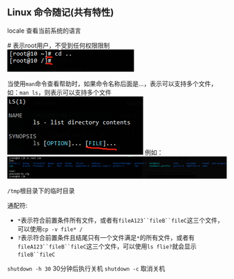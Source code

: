 ## Linux 命令随记(共有特性)
locale 查看当前系统的语言

\# 表示root用户，不受到任何权限限制
![](./images/root.png)

当使用`man`命令查看帮助时，如果命令名称后面是...，表示可以支持多个文件，如：`man ls`，则表示可以支持多个文件
![](./images/ls_muti_file.png)
例如：
![](./images/ls_muti_file2.png)

`/tmp`根目录下的临时目录

通配符:
* `*`表示符合前置条件所有文件，或者有`fileA123``fileB``fileC`这三个文件，可以使用`cp -v file* /`
* `?`表示符合前置条件且结尾只有一个文件满足`*`的所有文件，或者有`fileA123``fileB``fileC`这三个文件，可以使用`ls flie?`就会显示`fileB``fileC`

`shutdown -h 30` 30分钟后执行关机
`shutdown -c` 取消关机





